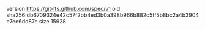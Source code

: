 version https://git-lfs.github.com/spec/v1
oid sha256:db6709324e42c57f2bb4ed3b0a398b966b882c5ff5b8bc2a4b3904e7ee6dd87e
size 15928
